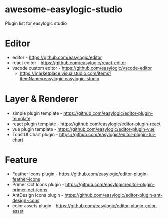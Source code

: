# awesome-easylogic-studio

Plugin list for easylogic studio

# Editor

* editor - https://github.com/easylogic/editor
* react editor - https://github.com/easylogic/react-editor
* vscode custom editor - https://github.com/easylogic/vscode-editor
  * https://marketplace.visualstudio.com/items?itemName=easylogic.easylogic-studio

# Layer & Renderer

* simple plugin template - https://github.com/easylogic/editor-plugin-template
* react plugin template - https://github.com/easylogic/editor-plugin-react
* vue plugin template - https://github.com/easylogic/editor-plugin-vue
* ToastUI Chart plugin - https://github.com/easylogic/editor-plugin-tui-chart

# Feature 

* Feather Icons plugin - https://github.com/easylogic/editor-plugin-feather-icons
* Primer Oct Icons plugin - https://github.com/easylogic/editor-plugin-primer-oct-icons
* AntDesign Icons plugin - https://github.com/easylogic/editor-plugin-ant-design-icons
* color assets plugin - https://github.com/easylogic/editor-plugin-color-asset
